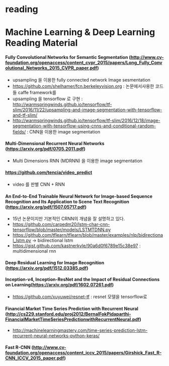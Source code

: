 # reading

# Machine Learning & Deep Learning Reading Material

#### Fully Convolutional Networks for Semantic Segmentation (http://www.cv-foundation.org/openaccess/content_cvpr_2015/papers/Long_Fully_Convolutional_Networks_2015_CVPR_paper.pdf)

- upsampling 을 이용한 fully connected network Image sesmentation
- https://github.com/shelhamer/fcn.berkeleyvision.org : 논문에서사용한 코드들 caffe framework를 
- upsampling 을 tensorflow 로 구현 : http://warmspringwinds.github.io/tensorflow/tf-slim/2016/11/22/upsampling-and-image-segmentation-with-tensorflow-and-tf-slim/
- http://warmspringwinds.github.io/tensorflow/tf-slim/2016/12/18/image-segmentation-with-tensorflow-using-cnns-and-conditional-random-fields/ : CNN을 이용한 image segmentation

#### Multi-Dimensional Recurrent Neural Networks (https://arxiv.org/pdf/0705.2011.pdf)

- Multi Dimensions RNN (MDRNN) 을 이용한 image segmentation

#### https://github.com/tencia/video_predict

- video 를 판별 CNN + RNN


#### An End-to-End Trainable Neural Network for Image-based Sequence Recognition and Its Application to Scene Text Recognition (https://arxiv.org/pdf/1507.05717.pdf)

- 15년 논문이지만 기본적인 CRNN의 개념을 잘 설명하고 있다.
- https://github.com/carpedm20/lstm-char-cnn-tensorflow/blob/master/models/LSTMTDNN.py
- https://github.com/tflearn/tflearn/blob/master/examples/nlp/bidirectional_lstm.py -> bidirectional lstm 
- https://gist.github.com/kastnerkyle/90a6d0f6789e15c38e97 : multidimensional rnn

#### Deep Residual Learning for Image Recognition (https://arxiv.org/pdf/1512.03385.pdf)
#### Inception-v4, Inception-ResNet and the Impact of Residual Connections on Learning(https://arxiv.org/pdf/1602.07261.pdf)

- https://github.com/xuyuwei/resnet-tf : resnet 모델을 tensorflow로 

#### Financial Market Time Series Prediction with Recurrent Neural (http://cs229.stanford.edu/proj2012/BernalFokPidaparthi-FinancialMarketTimeSeriesPredictionwithRecurrentNeural.pdf)
- http://machinelearningmastery.com/time-series-prediction-lstm-recurrent-neural-networks-python-keras/ 


#### Fast R-CNN (http://www.cv-foundation.org/openaccess/content_iccv_2015/papers/Girshick_Fast_R-CNN_ICCV_2015_paper.pdf)



